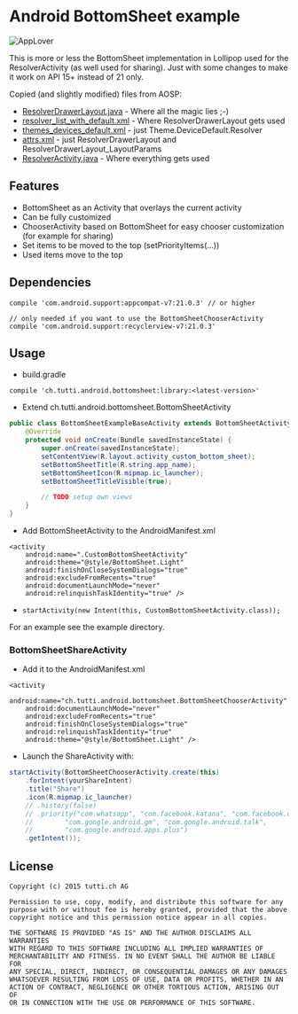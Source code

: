 Android BottomSheet example
===========================

![AppLover](https://raw.github.com/tutti-ch/android-bottomsheet/master/preview.png)

This is more or less the BottomSheet implementation in Lollipop used for the ResolverActivity (as well used for sharing). Just with some changes to make it work on API 15+ instead of 21 only.

Copied (and slightly modified) files from AOSP:

- [ResolverDrawerLayout.java](https://github.com/android/platform_frameworks_base/blob/master/core/java/com/android/internal/widget/ResolverDrawerLayout.java) - Where all the magic lies ;-)
- [resolver_list_with_default.xml](https://github.com/android/platform_frameworks_base/blob/master/core/res/res/layout/resolver_list_with_default.xml) - Where ResolverDrawerLayout gets used
- [themes_devices_default.xml](https://github.com/android/platform_frameworks_base/blob/master/core/res/res/values/themes_device_defaults.xml) - just Theme.DeviceDefault.Resolver
- [attrs.xml](https://github.com/android/platform_frameworks_base/blob/master/core/res/res/values/attrs.xml) - just ResolverDrawerLayout and ResolverDrawerLayout_LayoutParams
- [ResolverActivity.java](https://github.com/android/platform_frameworks_base/blob/master/core/java/com/android/internal/app/ResolverActivity.java) - Where everything gets used

## Features
- BottomSheet as an Activity that overlays the current activity
 - Can be fully customized
- ChooserActivity based on BottomSheet for easy chooser customization (for example for sharing)
 - Set items to be moved to the top (setPriorityItems(...))
 - Used items move to the top

## Dependencies

```
compile 'com.android.support:appcompat-v7:21.0.3' // or higher

// only needed if you want to use the BottomSheetChooserActivity
compile 'com.android.support:recyclerview-v7:21.0.3'
```

## Usage
- build.gradle
```
compile 'ch.tutti.android.bottomsheet:library:<latest-version>'
```

- Extend ch.tutti.android.bottomsheet.BottomSheetActivity
```java
public class BottomSheetExampleBaseActivity extends BottomSheetActivity {
    @Override
    protected void onCreate(Bundle savedInstanceState) {
        super.onCreate(savedInstanceState);
        setContentView(R.layout.activity_custom_bottom_sheet);
        setBottomSheetTitle(R.string.app_name);
        setBottomSheetIcon(R.mipmap.ic_launcher);
        setBottomSheetTitleVisible(true);

        // TODO setup own views
    }
}
```
- Add BottomSheetActivity to the AndroidManifest.xml
```
<activity
    android:name=".CustomBottomSheetActivity"
    android:theme="@style/BottomSheet.Light"
    android:finishOnCloseSystemDialogs="true"
    android:excludeFromRecents="true"
    android:documentLaunchMode="never"
    android:relinquishTaskIdentity="true" />
```
- ```startActivity(new Intent(this, CustomBottomSheetActivity.class));```

For an example see the example directory.

### BottomSheetShareActivity

- Add it to the AndroidManifest.xml

```
<activity
    android:name="ch.tutti.android.bottomsheet.BottomSheetChooserActivity"
    android:documentLaunchMode="never"
    android:excludeFromRecents="true"
    android:finishOnCloseSystemDialogs="true"
    android:relinquishTaskIdentity="true"
    android:theme="@style/BottomSheet.Light" />
```

- Launch the ShareActivity with:

```java
startActivity(BottomSheetChooserActivity.create(this)
    .forIntent(yourShareIntent)
    .title("Share")
    .icon(R.mipmap.ic_launcher)
    // .history(false)
    // .priority("com.whatsapp", "com.facebook.katana", "com.facebook.orca",
    //        "com.google.android.gm", "com.google.android.talk",
    //        "com.google.android.apps.plus")
    .getIntent());
```

## License

    Copyright (c) 2015 tutti.ch AG

    Permission to use, copy, modify, and distribute this software for any
    purpose with or without fee is hereby granted, provided that the above
    copyright notice and this permission notice appear in all copies.

    THE SOFTWARE IS PROVIDED "AS IS" AND THE AUTHOR DISCLAIMS ALL WARRANTIES
    WITH REGARD TO THIS SOFTWARE INCLUDING ALL IMPLIED WARRANTIES OF
    MERCHANTABILITY AND FITNESS. IN NO EVENT SHALL THE AUTHOR BE LIABLE FOR
    ANY SPECIAL, DIRECT, INDIRECT, OR CONSEQUENTIAL DAMAGES OR ANY DAMAGES
    WHATSOEVER RESULTING FROM LOSS OF USE, DATA OR PROFITS, WHETHER IN AN
    ACTION OF CONTRACT, NEGLIGENCE OR OTHER TORTIOUS ACTION, ARISING OUT OF
    OR IN CONNECTION WITH THE USE OR PERFORMANCE OF THIS SOFTWARE.
